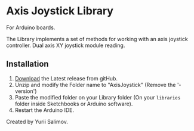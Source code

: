# Axis Joystick Library

For Arduino boards.

The Library implements a set of methods for working with an axis joystick controller.
Dual axis XY joystick module reading.

## Installation

1. [Download](https://github.com/YuriiSalimov/AxisJoystick/releases) the Latest release from gitHub.
2. Unzip and modify the Folder name to "AxisJoystick" (Remove the '-version')
3. Paste the modified folder on your Library folder 
(On your `libraries` folder inside Sketchbooks or Arduino software).
4. Restart the Arduino IDE.

Created by Yurii Salimov.
